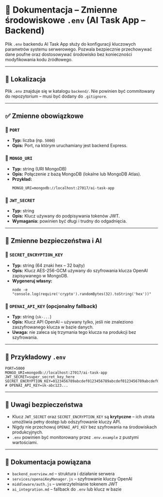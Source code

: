 # 🔐 Dokumentacja – Zmienne środowiskowe `.env` (AI Task App – Backend)

Plik `.env` backendu AI Task App służy do konfiguracji kluczowych parametrów systemu serwerowego. Pozwala bezpiecznie przechowywać dane poufne oraz dostosowywać środowisko bez konieczności modyfikowania kodu źródłowego.

---

## 📁 Lokalizacja

Plik `.env` znajduje się w katalogu `backend/`. Nie powinien być commitowany do repozytorium – musi być dodany do `.gitignore`.

---

## ✅ Zmienne obowiązkowe

### 🔹 `PORT`

- **Typ:** liczba (np. `5000`)
- **Opis:** Port, na którym uruchamiany jest backend Express.

### 🔹 `MONGO_URI`

- **Typ:** string (URI MongoDB)
- **Opis:** Połączenie z bazą MongoDB (lokalne lub MongoDB Atlas).
- **Przykład:**
  ```
  MONGO_URI=mongodb://localhost:27017/ai-task-app
  ```

### 🔹 `JWT_SECRET`

- **Typ:** string
- **Opis:** Klucz używany do podpisywania tokenów JWT.
- **Wymagania:** powinien być długi i trudny do odgadnięcia.

---

## 🔐 Zmienne bezpieczeństwa i AI

### 🔹 `SECRET_ENCRYPTION_KEY`

- **Typ:** string (64 znaki hex – 32 bajty)
- **Opis:** Klucz AES-256-GCM używany do szyfrowania klucza OpenAI zapisywanego w MongoDB.
- **Wygeneruj własny:**
  ```
  node -e "console.log(require('crypto').randomBytes(32).toString('hex'))"
  ```

### 🔹 `OPENAI_API_KEY` (opcjonalny fallback)

- **Typ:** string (`sk-...`)
- **Opis:** Klucz API OpenAI – używany tylko, jeśli nie znaleziono zaszyfrowanego klucza w bazie danych.
- **Uwaga:** nie zaleca się trzymania tego klucza na produkcji bez szyfrowania.

---

## 🧪 Przykładowy `.env`

```env
PORT=5000
MONGO_URI=mongodb://localhost:27017/ai-task-app
JWT_SECRET=super_secret_key_here
SECRET_ENCRYPTION_KEY=0123456789abcdef0123456789abcdef0123456789abcdef0123456789abcdef
# OPENAI_API_KEY=sk-abc123...
```

---

## 🧠 Uwagi bezpieczeństwa

- Klucz `JWT_SECRET` oraz `SECRET_ENCRYPTION_KEY` są **krytyczne** – ich utrata umożliwia pełny dostęp lub odszyfrowanie kluczy API.
- Nigdy nie przechowuj `OPENAI_API_KEY` bez szyfrowania na środowiskach produkcyjnych.
- `.env` powinien być monitorowany przez `.env.example` z pustymi wartościami.

---

## 📄 Dokumentacja powiązana

- `backend_overview.md` – struktura i działanie serwera
- `services/openaiKeyManager.js` – szyfrowanie kluczy OpenAI
- `middleware/auth.js` – uwierzytelnianie tokenem JWT
- `ai_integration.md` – fallback do `.env` lub klucz w bazie
